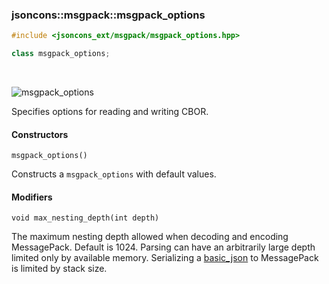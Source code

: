 ### jsoncons::msgpack::msgpack_options

```cpp
#include <jsoncons_ext/msgpack/msgpack_options.hpp>

class msgpack_options;
```

<br>

![msgpack_options](./diagrams/msgpack_options.png)

Specifies options for reading and writing CBOR.

#### Constructors

    msgpack_options()
Constructs a `msgpack_options` with default values. 

#### Modifiers

    void max_nesting_depth(int depth)
The maximum nesting depth allowed when decoding and encoding MessagePack. 
Default is 1024. Parsing can have an arbitrarily large depth
limited only by available memory. Serializing a [basic_json](../corelib/basic_json.md) to
MessagePack is limited by stack size.

